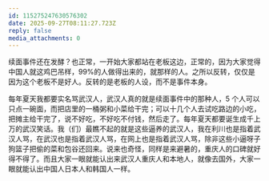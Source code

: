 ```yaml
---
id: 115275247630576302
date: 2025-09-27T08:11:27.723Z
reply: false
media_attachments: 0
---
```


<p>续面事件还在发酵？也正常，一开始大家都站在老板这边，正常的，因为大家觉得中国人就这鸡巴吊样，99%的人做得出来的，就那样的人。之所以反转，仅仅是因为这个老板不是好人。反转的是老板的人设，而不是事件本身。</p><p>每年夏天我都要实名骂武汉人，武汉人真的就是续面事件中的那种人，5 个人可以只点一碗面，而把店里的一桶粥和小菜给干完；可以十几个人去试吃路边的小吃，把摊主给干完了，说不好吃，不好吃不付钱，然后走了。每年夏天都要诞生成千上万的武汉笑话。我（们）最瞧不起的就是这些逼养的武汉人，我在利川也是指着武汉人骂，在武汉也是指着武汉人骂，在网上也是指着武汉人骂，除非这些小逼呀子狗篮子把偷的菜和包谷还回来。说来也奇怪，同样是来避暑的，重庆人的口碑就好得不得了。而且大家一眼就能认出来武汉人重庆人和本地人，就像去国外，大家一眼就能认出中国人日本人和韩国人一样。</p>
